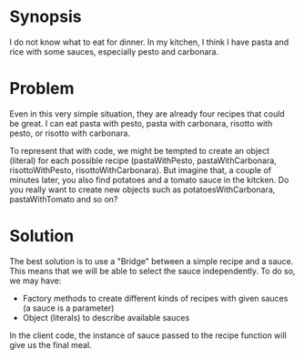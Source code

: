 # Synopsis

I do not know what to eat for dinner. In my kitchen, I think I have pasta and rice with some sauces, especially pesto and carbonara.

# Problem

Even in this very simple situation, they are already four recipes that could be great. I can eat pasta with pesto, pasta with carbonara, risotto with pesto, or risotto with carbonara.

To represent that with code, we might be tempted to create an object (literal) for each possible recipe (pastaWithPesto, pastaWithCarbonara, risottoWithPesto, risottoWithCarbonara). But imagine that, a couple of minutes later, you also find potatoes and a tomato sauce in the kitcken. Do you really want to create new objects such as potatoesWithCarbonara, pastaWithTomato and so on?

# Solution

The best solution is to use a "Bridge" between a simple recipe and a sauce. This means that we will be able to select the sauce independently. To do so, we may have:

  * Factory methods to create different kinds of recipes with given sauces (a sauce is a parameter) 
  * Object (literals) to describe available sauces

In the client code, the instance of sauce passed to the recipe function will give us the final meal.
